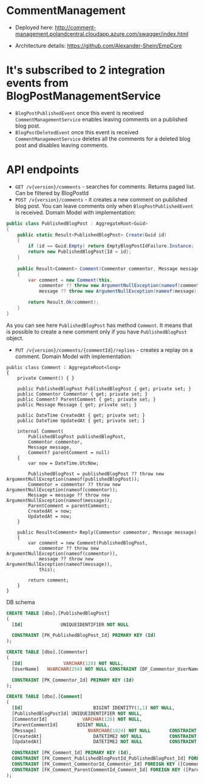 # CommentManagement

- Deployed here: http://comment-management.polandcentral.cloudapp.azure.com/swagger/index.html

- Architecture details: https://github.com/Alexander-Shein/EmpCore

# It's subscribed to 2 integration events from BlogPostManagementService
- `BlogPostPublishedEvent` once this event is received `CommentManagementService` enables leaving comments on a published blog post.
- `BlogPostDeletedEvent` once this event is received `CommentManagementService` deletes all the comments for a deleted blog post and disables leaving comments.

# API endpoints
- `GET /v{version}/comments` - searches for comments. Returns paged list. Can be filtered by BlogPostId
- `POST /v{version}/comments` - it creates a new comment on published blog post. You can leave comments only when `BlogPostPublishedEvent` is received. Domain Model with implementation:
```csharp
public class PublishedBlogPost : AggregateRoot<Guid>
{
    public static Result<PublishedBlogPost> Create(Guid id)
    {
        if (id == Guid.Empty) return EmptyBlogPostIdFailure.Instance;
        return new PublishedBlogPost{Id = id};
    }
    
    public Result<Comment> Comment(Commentor commentor, Message message)
    {
        var comment = new Comment(this,
            commentor ?? throw new ArgumentNullException(nameof(commentor)),
            message ?? throw new ArgumentNullException(nameof(message)));

        return Result.Ok(comment);
    }
}
```
As you can see here `PublishedBlogPost` has method `Comment`. It means that is possible to create a new comment only if you have `PublishedBlogPost` object. 
- `PUT /v{version}/comments/{commentId}/replies` - creates a replay on a comment. Domain Model with implementation:
```csharp\
public class Comment : AggregateRoot<long>
{
    private Comment() { }

    public PublishedBlogPost PublishedBlogPost { get; private set; }
    public Commentor Commentor { get; private set; }
    public Comment? ParentComment { get; private set; }
    public Message Message { get; private set; }
    
    public DateTime CreatedAt { get; private set; }
    public DateTime UpdatedAt { get; private set; }

    internal Comment(
        PublishedBlogPost publishedBlogPost,
        Commentor commentor,
        Message message,
        Comment? parentComment = null)
    {
        var now = DateTime.UtcNow;

        PublishedBlogPost = publishedBlogPost ?? throw new ArgumentNullException(nameof(publishedBlogPost));
        Commentor = commentor ?? throw new ArgumentNullException(nameof(commentor));
        Message = message ?? throw new ArgumentNullException(nameof(message));
        ParentComment = parentComment;
        CreatedAt = now;
        UpdatedAt = now;
    }

    public Result<Comment> Reply(Commentor commentor, Message message)
    {
        var comment = new Comment(PublishedBlogPost,
            commentor ?? throw new ArgumentNullException(nameof(commentor)),
            message ?? throw new ArgumentNullException(nameof(message)),
            this);

        return comment;
    }
}
```

DB schema
```SQL
CREATE TABLE [dbo].[PublishedBlogPost]
(
  [Id]				UNIQUEIDENTIFIER NOT NULL

  CONSTRAINT [PK_PublishedBlogPost_Id] PRIMARY KEY (Id)
);

CREATE TABLE [dbo].[Commentor]
(
  [Id]				 VARCHAR(128) NOT NULL,
  [UserName]   NVARCHAR(256) NOT NULL CONSTRAINT [DF_Commentor_UserName] DEFAULT '',

  CONSTRAINT [PK_Commentor_Id] PRIMARY KEY (Id)
);

CREATE TABLE [dbo].[Comment]
(
  [Id]					        BIGINT IDENTITY(1,1) NOT NULL,
  [PublishedBlogPostId]	UNIQUEIDENTIFIER NOT NULL,
  [CommentorId]			    VARCHAR(128) NOT NULL,
  [ParentCommentId]		  BIGINT NULL,
  [Message]				      NVARCHAR(1024) NOT NULL		CONSTRAINT [DF_Comment_Message] DEFAULT '',
  [CreatedAt]				    DATETIME2 NOT NULL			CONSTRAINT [DF_Comment_CreatedAt] DEFAULT GETDATE(),
  [UpdatedAt]				    DATETIME2 NOT NULL			CONSTRAINT [DF_Comment_UpdatedAt] DEFAULT GETDATE(),

  CONSTRAINT [PK_Comment_Id] PRIMARY KEY (Id),
  CONSTRAINT [FK_Comment_PublishedBlogPostId_PublishedBlogPost_Id] FOREIGN KEY ([PublishedBlogPostId]) REFERENCES [dbo].[PublishedBlogPost]([Id]),
  CONSTRAINT [FK_Comment_CommentorId_Commentor_Id] FOREIGN KEY ([CommentorId]) REFERENCES [dbo].[Commentor]([Id]),
  CONSTRAINT [FK_Comment_ParentCommentId_Comment_Id] FOREIGN KEY ([ParentCommentId]) REFERENCES [dbo].[Comment]([Id])
);



```

